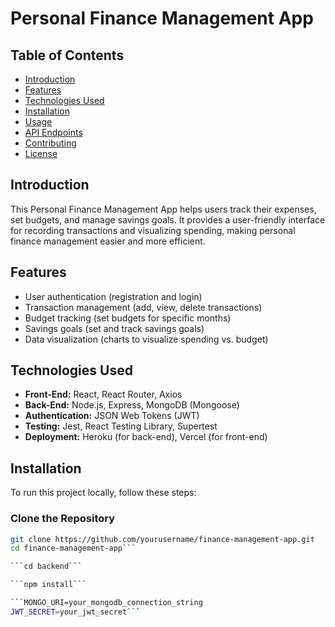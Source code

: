 # Personal Finance Management App

## Table of Contents
- [Introduction](#introduction)
- [Features](#features)
- [Technologies Used](#technologies-used)
- [Installation](#installation)
- [Usage](#usage)
- [API Endpoints](#api-endpoints)
- [Contributing](#contributing)
- [License](#license)

## Introduction
This Personal Finance Management App helps users track their expenses, set budgets, and manage savings goals. It provides a user-friendly interface for recording transactions and visualizing spending, making personal finance management easier and more efficient.

## Features
- User authentication (registration and login)
- Transaction management (add, view, delete transactions)
- Budget tracking (set budgets for specific months)
- Savings goals (set and track savings goals)
- Data visualization (charts to visualize spending vs. budget)

## Technologies Used
- **Front-End:** React, React Router, Axios
- **Back-End:** Node.js, Express, MongoDB (Mongoose)
- **Authentication:** JSON Web Tokens (JWT)
- **Testing:** Jest, React Testing Library, Supertest
- **Deployment:** Heroku (for back-end), Vercel (for front-end)

## Installation
To run this project locally, follow these steps:

### Clone the Repository
```bash
git clone https://github.com/yourusername/finance-management-app.git
cd finance-management-app```

```cd backend```

```npm install```

```MONGO_URI=your_mongodb_connection_string
JWT_SECRET=your_jwt_secret```
